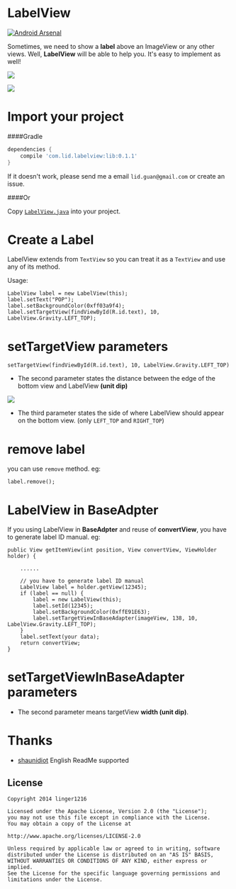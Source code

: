 # LabelView

[![Android Arsenal](https://img.shields.io/badge/Android%20Arsenal-LabelView-brightgreen.svg?style=flat)](https://android-arsenal.com/details/3/1538)

Sometimes, we need to show a **label** above an ImageView or any other views. Well, **LabelView** will be able to help you. It's easy to implement as well!

![](./img/img1.png)

![](./img/img3.png)


# Import your project

####Gradle

```groovy
dependencies {
    compile 'com.lid.labelview:lib:0.1.1'
}
```

If it doesn't work, please send me a email `lid.guan@gmail.com` or create an issue.

####Or

Copy [`LabelView.java`](lib/src/main/java/com/lid/lib/LabelView.java) into your project.



# Create a Label

LabelView extends from `TextView` so you can treat it as a `TextView` and use any of its method.

Usage:

```
LabelView label = new LabelView(this);
label.setText("POP");
label.setBackgroundColor(0xff03a9f4);
label.setTargetView(findViewById(R.id.text), 10, LabelView.Gravity.LEFT_TOP);
```
# setTargetView parameters

    setTargetView(findViewById(R.id.text), 10, LabelView.Gravity.LEFT_TOP)

+ The second parameter states the distance between the edge of the bottom view and LabelView **(unit dip)**

![](./img/img2.png)

+ The third parameter states the side of where LabelView should appear on the bottom view.  (only `LEFT_TOP` and `RIGHT_TOP`)


# remove label

you can use `remove` method. eg:

```
label.remove();
```


# LabelView in BaseAdpter

If you using LabelView in **BaseAdpter** and reuse of **convertView**, you have to generate label ID manual. eg:

```
public View getItemView(int position, View convertView, ViewHolder holder) {

	......
	
    // you have to generate label ID manual
    LabelView label = holder.getView(12345);
    if (label == null) {
        label = new LabelView(this);
        label.setId(12345);
        label.setBackgroundColor(0xffE91E63);
        label.setTargetViewInBaseAdapter(imageView, 138, 10, LabelView.Gravity.LEFT_TOP);
    }
    label.setText(your data);
    return convertView;
}
```

# setTargetViewInBaseAdapter parameters

+ The second parameter means targetView **width (unit dip)**.

# Thanks

+ [shaunidiot](https://github.com/shaunidiot) English ReadMe supported

License
----------

    Copyright 2014 linger1216

    Licensed under the Apache License, Version 2.0 (the "License");
    you may not use this file except in compliance with the License.
    You may obtain a copy of the License at

    http://www.apache.org/licenses/LICENSE-2.0

    Unless required by applicable law or agreed to in writing, software
    distributed under the License is distributed on an "AS IS" BASIS,
    WITHOUT WARRANTIES OR CONDITIONS OF ANY KIND, either express or implied.
    See the License for the specific language governing permissions and
    limitations under the License.

